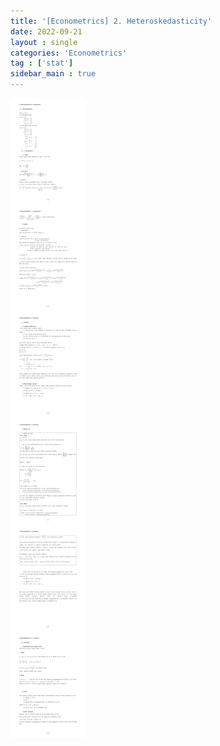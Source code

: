 ```yaml
---
title: '[Econometrics] 2. Heteroskedasticity'
date: 2022-09-21
layout : single
categories: 'Econometrics'
tag : ['stat']
sidebar_main : true
---
```


![1. Regression under Classical Assumption-17](https://raw.githubusercontent.com/whatsdata/assets/main/img/2022-09/2.%20Heteroskedasticity_Combined_-09-07-40-2850.jpg)
